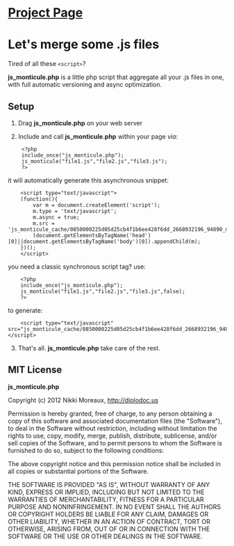 # [Project Page](http://nikkimoreaux.github.com/js_monticule.php/)

# Let's merge some .js files

Tired of all these `<script>`? 

**js_monticule.php** is a little php script that aggregate all your .js 
files in one, with full automatic versioning and async optimization.

## Setup

1. Drag **js_monticule.php** on your web server

2. Include and call **js_monticule.php** within your page *via*: 

		<?php
		include_once("js_monticule.php");
		js_monticule("file1.js","file2.js","file3.js");
		?>
it will automatically generate this asynchronous snippet: 

		<script type="text/javascript">
		(function(){
			var m = document.createElement('script');
			m.type = 'text/javascript';
			m.async = true;
			m.src = 'js_monticule_cache/0850000225d05d25cb4f1b6ee428f6dd_2668932196_94890_monticule.js';
			(document.getElementsByTagName('head')[0]||document.getElementsByTagName('body')[0]).appendChild(m);
		})();
		</script>
you need a classic synchronous script tag? use: 

		<?php
		include_once("js_monticule.php");
		js_monticule("file1.js","file2.js","file3.js",false);
		?>
to generate: 

		<script type="text/javascript" src="js_monticule_cache/0850000225d05d25cb4f1b6ee428f6dd_2668932196_94890_monticule.js"></script>
		
3. That's all. **js_monticule.php** take care of the rest.

## MIT License

**js_monticule.php**

Copyright (c) 2012 Nikki Moreaux, http://diplodoc.us

Permission is hereby granted, free of charge, to any person obtaining a copy
of this software and associated documentation files (the "Software"), to deal
in the Software without restriction, including without limitation the rights
to use, copy, modify, merge, publish, distribute, sublicense, and/or sell
copies of the Software, and to permit persons to whom the Software is
furnished to do so, subject to the following conditions:

The above copyright notice and this permission notice shall be included in all
copies or substantial portions of the Software.

THE SOFTWARE IS PROVIDED "AS IS", WITHOUT WARRANTY OF ANY KIND, EXPRESS OR
IMPLIED, INCLUDING BUT NOT LIMITED TO THE WARRANTIES OF MERCHANTABILITY,
FITNESS FOR A PARTICULAR PURPOSE AND NONINFRINGEMENT. IN NO EVENT SHALL THE
AUTHORS OR COPYRIGHT HOLDERS BE LIABLE FOR ANY CLAIM, DAMAGES OR OTHER
LIABILITY, WHETHER IN AN ACTION OF CONTRACT, TORT OR OTHERWISE, ARISING FROM,
OUT OF OR IN CONNECTION WITH THE SOFTWARE OR THE USE OR OTHER DEALINGS IN THE
SOFTWARE.